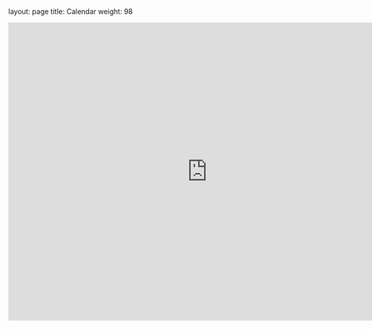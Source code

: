 layout: page
title: Calendar
weight: 98

<iframe src="https://calendar.google.com/calendar/embed?height=600&amp;wkst=1&amp;bgcolor=%23ffffff&amp;src=b42ra5vcp56fr1bnmh6dcn3h28%40group.calendar.google.com&amp;color=%2329527A&amp;ctz=America%2FLos_Angeles" style="border-width:0" width="800" height="600" frameborder="0" scrolling="no"></iframe>